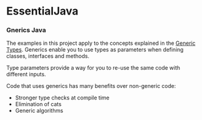 # EssentialJava

<h3>Gnerics Java</h3>
The examples in this project apply to the concepts explained in the 
<a href="http://docs.oracle.com/javase/tutorial/java/generics/types.html" target="_blank">Generic Types</a>. 
Generics enable you to use types as parameters when defining classes, interfaces and methods. 
<p>Type parameters provide a way for you to re-use the same code with different inputs. </p>
Code that uses generics has many benefits over non-generic code:
<ul>
  <li>Stronger type checks at compile time</li>
  <li>Elimination of cats</li>
  <li>Generic algorithms</li>
</ul>


